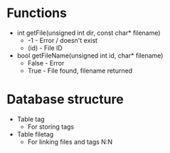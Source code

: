 # Functions
- int getFile(unsigned int dir, const char* filename)
  - -1 - Error / doesn't exist
  - (id) - File ID
- bool getFileName(unsigned int id, char* filename)
  - False - Error
  - True - File found, filename returned

# Database structure
- Table tag
  - For storing tags
- Table filetag
  - For linking files and tags N:N